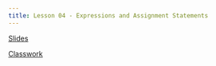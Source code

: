 ```yaml
---
title: Lesson 04 - Expressions and Assignment Statements
---
```


[Slides](https://github.com/novillo-cs/apcsa_material/blob/main/lessons/03_expressions_assignment_statement.pdf)

[Classwork](https://novillo-cs.github.io/apcsa/classwork/02_cw_expressions/)
